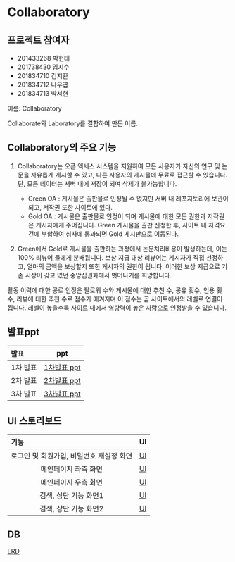 Collaboratory
===============

프로젝트 참여자
----------------
- 201433268 박현태
- 201738430 임지수
- 201834710 김지환
- 201834712 나우엽
- 201834713 박서현

이름: Collaboratory

Collaborate와 Laboratory를 결합하여 만든 이름.


Collaboratory의 주요 기능
----------------------------
1. Collaboratory는 오픈 액세스 시스템을 지원하여 모든 사용자가 자신의 연구 및 논문을 자유롭게 게시할 수 있고, 다른 사용자의 게시물에 무료로 접근할 수 있습니다. 단, 모든 데이터는 서버 내에 저장이 되며 삭제가 불가능합니다.
    - Green OA : 게시물은 출판물로 인정될 수 없지만 서버 내 레포지토리에 보관이 되고, 저작권 또한 사이트에 있다.
    - Gold OA : 게시물은 출판물로 인정이 되며 게시물에 대한 모든 권한과 저작권은 게시자에게 주어집니다. Green 게시물을 출판 신청한 후, 사이트 내 자격요건에 부합하여 심사에 통과되면 Gold 게시판으로 이동된다.


2. Green에서 Gold로 게시물을 출판하는 과정에서 논문처리비용이 발생하는데, 이는 100% 리뷰어
들에게 분배됩니다. 보상 지급 대상 리뷰어는 게시자가 직접 선정하고, 얼마의 금액을 보상할지 또한 게시자의 권한이 됩니다. 이러한 보상 지급으로 기존 시장이 갖고 있던 중앙집권화에서 벗어나기를 희망합니다.

활동 이력에 대한 공로 인정은 팔로워 수와 게시물에 대한 추천 수, 공유 횟수, 인용 횟수, 리뷰에 대한 추천 수로 점수가 매겨지며 이 점수는 곧 사이트에서의 레벨로 연결이 됩니다. 레벨이 높을수록 사이트 내에서 영향력이 높은 사람으로 인정받을 수 있습니다.

발표ppt
-----------------
|  발표 |  ppt |
|:--------|:--------:|
|<center> 1차 발표 </center> | <center> [1차발표 ppt](https://docs.google.com/presentation/d/1RHEntUGfO36j4cWJtpOIUqHNRfFMQTrVg_RlkFWOEUM/edit#slide=id.p1) </center> |
| <center> 2차 발표 </center> | <center> [2차발표 ppt](https://docs.google.com/presentation/d/1SW54snH7DzIKf1hj89yLzvGVGukZhk01su8559APlkU/edit?usp=sharing) </center> |
| <center> 3차 발표 </center> | <center> [3차발표 ppt](https://docs.google.com/presentation/d/1iHH_JWLBroCEDxAahs2FLmiZnfy_8XkA7MK6fjMUBzo/edit#slide=id.p3) </center> |


UI 스토리보드
--------------------------------
|  기능 |  UI |
|:--------|:--------:|
|<center> 로그인 및 회원가입, 비밀번호 재설정 화면 </center> | <center> [UI](https://drive.google.com/file/d/1NKWn8B2xG6UzI-SOPn3ezsS7tVsuHe4m/view?usp=sharing) </center> |
| <center>메인페이지 좌측 화면 </center> | <center> [UI](https://drive.google.com/file/d/145JDdgpoHFzIbx_P0bfo3hncMgh_jixG/view?usp=sharing) </center> |
| <center>메인페이지 우측 화면 </center> | <center> [UI](https://drive.google.com/file/d/1M0w69Ub77RPcIho5p7lEd-wgi4n-2Jpb/view?usp=sharing) </center> |
| <center>검색, 상단 기능 화면1 </center> | <center> [UI](https://drive.google.com/file/d/1_l26i0HGVUUpvSGFERf_kPaqLmS9okTV/view?usp=sharing) </center> |
| <center>검색, 상단 기능 화면2 </center> | <center> [UI](https://drive.google.com/file/d/1E9QPwWn5XhrDCsxh1XKCZOhYILvEmoad/view?usp=sharing) </center> |


DB
--------------------------------
[ERD](https://www.lucidchart.com/documents/edit/90f652fa-0c8d-490c-8b86-e813d158a652/0?shared=true&)



